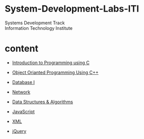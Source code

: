 # System-Development-Labs-ITI
Systems Development Track 
<br>
Information Technology Institute

# content
- [Introduction to Programming using C](https://github.com/Maged-Samir/System-Development-Labs-ITI/tree/main/Introduction%20to%20Programming%20using%20C)
* [Object Orianted Programming Using C++](https://github.com/Maged-Samir/System-Development-Labs-ITI/tree/main/Object%20Orianted%20Programming%20Using%20C%2B%2B)
+ [Database I](https://github.com/Maged-Samir/System-Development-Labs-ITI/tree/main/Database)
- [Network](https://github.com/Maged-Samir/System-Development-Labs-ITI/blob/main/Network/Lab.txt)
* [Data Structures & Algorithms](https://github.com/Maged-Samir/System-Development-Labs-ITI/tree/main/Data%20Structures%20%26%20Algorithms)
+ [JavaScript](https://github.com/Maged-Samir/System-Development-Labs-ITI/tree/main/JavaScript)
- [XML](https://github.com/Maged-Samir/System-Development-Labs-ITI/tree/main/XML)
+ [jQuery](https://github.com/Maged-Samir/System-Development-Labs-ITI/tree/main/jQuery)
